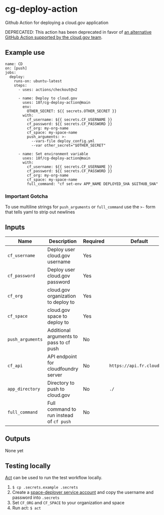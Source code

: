 # cg-deploy-action

Github Action for deploying a cloud.gov application

DEPRECATED: This action has been deprecated in favor of [an alternative GitHub Action supported by the cloud.gov team](https://github.com/cloud-gov/cg-cli-tools).

## Example use

```
name: CD
on: [push]
jobs:
  deploy:
    runs-on: ubuntu-latest
    steps:
      - uses: actions/checkout@v2

      - name: Deploy to cloud.gov
        uses: 18f/cg-deploy-action@main
        env:
          OTHER_SECRET: ${{ secrets.OTHER_SECRET }}
        with:
          cf_username: ${{ secrets.CF_USERNAME }}
          cf_password: ${{ secrets.CF_PASSWORD }}
          cf_org: my-org-name
          cf_space: my-space-name
          push_arguments: >-
            --vars-file deploy_config.yml
            --var other_secret="$OTHER_SECRET"

      - name: Set environment variable
        uses: 18f/cg-deploy-action@main
        with:
          cf_username: ${{ secrets.CF_USERNAME }}
          cf_password: ${{ secrets.CF_PASSWORD }}
          cf_org: my-org-name
          cf_space: my-space-name
          full_command: "cf set-env APP_NAME DEPLOYED_SHA $GITHUB_SHA"
```

### Important Gotcha

To use multiline strings for `push_arguments` or `full_command` use the `>-` form that tells yaml to strip out newlines

## Inputs

| Name | Description | Required | Default |
| ---- | ----------- | -------- | ------- |
| `cf_username` | Deploy user cloud.gov username | Yes | |
| `cf_password` | Deploy user cloud.gov password | Yes | |
| `cf_org` | cloud.gov organization to deploy to | Yes | |
| `cf_space` | cloud.gov space to deploy to | Yes | |
| `push_arguments` | Additional arguments to pass to cf push | No | |
| `cf_api` | API endpoint for cloudfoundry server | No | `https://api.fr.cloud.gov` |
| `app_directory` | Directory to push to cloud.gov | No | `./` |
| `full_command` | Full command to run instead of `cf push` | No | |

## Outputs

None yet

## Testing locally

[Act](https://github.com/nektos/act) can be used to run the test workflow locally.

1. `$ cp .secrets.example .secrets`
1. Create a [space-deployer service account](https://cloud.gov/docs/services/cloud-gov-service-account/) and copy the username and password into `.secrets`
1. Set `CF_ORG` and `CF_SPACE` to your organization and space
1. Run act: `$ act`
